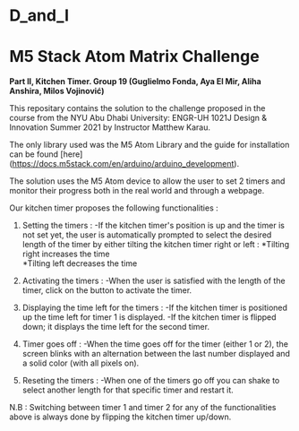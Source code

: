 # D_and_I
# M5 Stack Atom Matrix Challenge
**Part II, Kitchen Timer. Group 19 (Guglielmo Fonda, Aya El Mir, Aliha Anshira, Milos Vojinović)**

This repositary contains the solution to the challenge proposed in the course from the NYU Abu Dhabi University: ENGR-UH 1021J Design & Innovation Summer 2021 by Instructor Matthew Karau.

The only library used was the M5 Atom Library and the guide for installation can be found [here] (https://docs.m5stack.com/en/arduino/arduino_development).

The solution uses the M5 Atom device to allow the user to set 2 timers and monitor their progress both in the real world and through a webpage. 

Our kitchen timer proposes the following functionalities : 

1. Setting the timers :
-If the kitchen timer's position is up and the timer is not set yet, the user is automatically prompted to select the desired length of the timer by either tilting the kitchen timer right or left : 
  *Tilting right increases the time  
  *Tilting left decreases the time
  
2. Activating the timers :
-When the user is satisfied with the length of the timer, click on the button to activate the timer.

3. Displaying the time left for the timers :
-If the kitchen timer is positioned up the time left for timer 1 is displayed.
-If the kitchen timer is flipped down; it displays the time left for the second timer. 

4. Timer goes off :
-When the time goes off for the timer (either 1 or 2), the screen blinks with an alternation between the last number displayed and a solid color (with all pixels on).

5. Reseting the timers :
-When one of the timers go off you can shake to select another length for that specific timer and restart it.

N.B : Switching between timer 1 and timer 2 for any of the functionalities above is always done by flipping the kitchen timer up/down.


